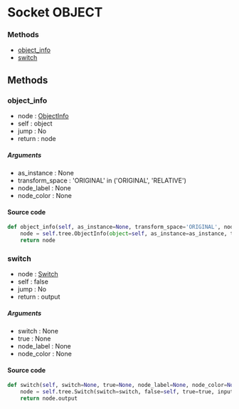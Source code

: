 # Socket OBJECT


### Methods

- [object_info](#object_info)
- [switch](#switch)

## Methods

### object_info


- node : [ObjectInfo](/docs/GeoNodes/ObjectInfo.md)
- self : object
- jump : No
- return : node

##### Arguments

- as_instance : None
- transform_space : 'ORIGINAL' in ('ORIGINAL', 'RELATIVE')
- node_label : None
- node_color : None

#### Source code

``` python
def object_info(self, as_instance=None, transform_space='ORIGINAL', node_label=None, node_color=None):
    node = self.tree.ObjectInfo(object=self, as_instance=as_instance, transform_space=transform_space, node_label=node_label, node_color=node_color)
    return node
```
### switch


- node : [Switch](/docs/GeoNodes/Switch.md)
- self : false
- jump : No
- return : output

##### Arguments

- switch : None
- true : None
- node_label : None
- node_color : None

#### Source code

``` python
def switch(self, switch=None, true=None, node_label=None, node_color=None):
    node = self.tree.Switch(switch=switch, false=self, true=true, input_type='OBJECT', node_label=node_label, node_color=node_color)
    return node.output
```
